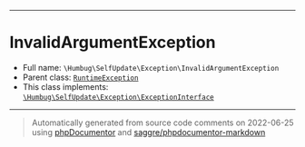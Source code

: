 ***

# InvalidArgumentException





* Full name: `\Humbug\SelfUpdate\Exception\InvalidArgumentException`
* Parent class: [`RuntimeException`](../../../RuntimeException.md)
* This class implements:
[`\Humbug\SelfUpdate\Exception\ExceptionInterface`](./ExceptionInterface.md)






***
> Automatically generated from source code comments on 2022-06-25 using [phpDocumentor](http://www.phpdoc.org/) and [saggre/phpdocumentor-markdown](https://github.com/Saggre/phpDocumentor-markdown)

